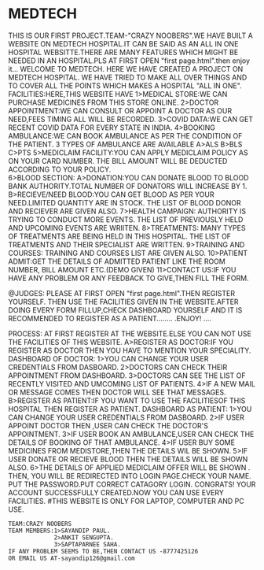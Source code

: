 # MEDTECH
THIS IS OUR FIRST PROJECT.TEAM-"CRAZY NOOBERS".WE HAVE BUILT A WEBSITE ON MEDTECH HOSPITAL.IT CAN BE SAID AS AN  ALL IN ONE HOSPITAL WEBSITTE.THERE ARE MANY FEATURES WHICH MIGHT BE NEEDED IN AN HOSPITAL.PLS  AT FIRST OPEN "first page.html".then enjoy it...
WELCOME TO MEDTECH.
HERE WE HAVE CREATED A PROJECT ON MEDTECH HOSPITAL.
WE HAVE TRIED TO MAKE ALL OVER THINGS AND TO COVER ALL THE POINTS WHICH MAKES A HOSPITAL "ALL IN ONE".
FACILITIES:HERE,THIS WEBSITE HAVE 
1>MEDICAL STORE:WE CAN PURCHASE MEDICINES FROM THIS STORE ONLINE.
2>DOCTOR APPOINTMENT:WE CAN CONSULT OR APPOINT A DOCTOR AS OUR NEED,FEES TIMING ALL WILL BE RECORDED.
3>COVID DATA:WE CAN GET RECENT COVID DATA FOR EVERY STATE IN INDIA.
4>BOOKING AMBULANCE:WE CAN BOOK AMBULANCE AS PER THE CONDITION OF THE PATIENT.
3 TYPES OF AMBULANCE ARE AVAILABLE 
A>ALS
B>BLS
C>PTS
5>MEDICLAIM FACILITY:YOU CAN APPLY MEDICLAIM POLICY AS ON YOUR CARD NUMBER.
THE BILL AMOUNT WILL BE DEDUCTED ACCORDING TO YOUR POLICY.  
6>BLOOD SECTION:
A>DONATION:YOU CAN DONATE BLOOD TO BLOOD BANK AUTHORITY.TOTAL NUMBER OF DONATORS WILL INCREASE BY 1.
B>RECIEVE/NEED BLOOD:YOU CAN GET BLOOD AS PER YOUR NEED.LIMITED QUANTITY ARE IN STOCK.
THE LIST OF BLOOD DONOR AND RECIEVER ARE GIVEN ALSO.
7>HEALTH CAMPAIGN:
AUTHORITY IS TRYING TO CONDUCT MORE EVENTS. 
THE LIST OF PREVIOUSLY HELD AND UPCOMING EVENTS ARE WRIITEN.
8>TREATMENTS:
MANY TYPES OF TREATMENTS ARE BEING HELD IN THIS HOSPITAL.
 THE LIST OF TREATMENTS AND THEIR SPECIALIST ARE WRITTEN.
 9>TRAINING AND COURSES:
 TRAINING AND COURSES LIST ARE GIVEN ALSO.
 10>PATIENT ADMIT:GET THE DETAILS OF ADMITTED PATIENT LIKE THE ROOM NUMBER, BILL AMOUNT ETC.(DEMO GIVEN) 
 11>CONTACT US:IF YOU HAVE ANY PROBLEM OR ANY FEEDBACK TO GIVE,THEN FILL THE FORM.


@JUDGES: PLEASE AT FIRST OPEN "first page.html".THEN REGISTER YOURSELF.
            THEN USE THE FACILITIES GIVEN IN THE WEBSITE.AFTER DOING EVERY FORM FILLUP,CHECK DASHBOARD YOURSELF 
            AND IT IS RECOMMENDED TO REGISTER AS A PATIENT........ .ENJOY! .... 



  


  PROCESS: AT FIRST REGISTER AT THE WEBSITE.ELSE YOU CAN NOT USE THE FACILITIES OF THIS WEBSITE.
  A>REGISTER AS DOCTOR:IF YOU REGISTER AS DOCTOR THEN YOU HAVE TO MENTION YOUR SPECIALITY.
                        DASHBOARD OF DOCTOR:
                        1>YOU CAN CHANGE YOUR USER CREDENTIALS FROM DASBOARD.
                        2>DOCTORS CAN CHECK THEIR APPOINTMENT FROM DASHBOARD. 
                        3>DOCTORS CAN SEE THE LIST OF RECENTLY VISITED AND UMCOMING LIST OF PATIENTS.
                        4>IF A NEW MAIL OR MESSAGE COMES THEN DOCTOR WILL SEE THAT MESSAGES.
  B>REGISTER AS PATIENT:IF YOU WANT TO USE THE FACILITIESOF THIS HOSPITAL THEN REGISTER AS PATIENT.
                        DASHBOARD AS PATIENT:
                        1>YOU CAN CHANGE YOUR USER CREDENTIALS FROM DASBOARD.
                        2>IF USER APPOINT DOCTOR THEN ,USER CAN CHECK THE DOCTOR'S APPOINTMENT.
                        3>IF USER BOOK AN AMBULANCE,USER CAN CHECK THE DETAILS OF BOOKING OF THAT AMBULANCE.
                        4>IF USER BUY SOME MEDICINES FROM MEDISTORE,THEN THE DETAILS WIL BE SHOWN.
                        5>IF USER DONATE OR RECIEVE BLOOD THEN THE DETAILS WILL BE SHOWN ALSO.
                        6>THE DETAILS OF APPLIED MEDICLAIM OFFER WILL BE SHOWN .
    THEN, YOU WILL BE REDIRECTED INTO LOGIN PAGE.CHECK YOUR NAME.
    PUT THE PASSWORD.PUT CORRECT CATAGORY LOGIN.
    CONGRATS! YOUR ACCOUNT SUCCESSFULLY CREATED.NOW YOU CAN USE EVERY FACILITIES.
#THIS WEBSITE IS ONLY FOR LAPTOP, COMPUTER AND PC USE.




    TEAM:CRAZY NOOBERS 
    TEAM MEMBERS:1>SAYANDIP PAUL.
                 2>ANKIT SENGUPTA.
                 3>SAPTAPARNEE SAHA. 
    IF ANY PROBLEM SEEMS TO BE,THEN CONTACT US -8777425126
    OR EMAIL US AT-sayandip126@gmail.com              
